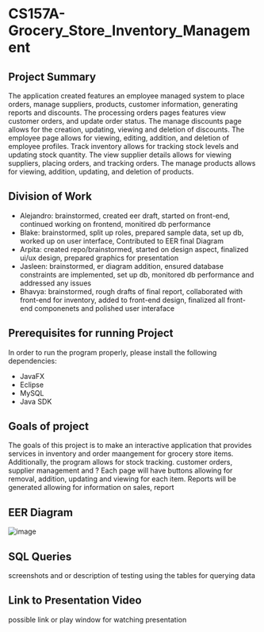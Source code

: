 # CS157A-Grocery_Store_Inventory_Management
  ## Project Summary
  The application created features an employee managed system to place orders, manage suppliers, products, customer information, generating reports and discounts. The processing orders pages features view customer orders, and update order status. The manage discounts page allows for the creation, updating, viewing and deletion of discounts. The employee page allows for viewing, editing, addition, and deletion of employee profiles. Track inventory allows for tracking stock levels and updating stock quantity. The view supplier details allows for viewing suppliers, placing orders, and tracking orders. The manage products allows for viewing, addition, updating, and deletion of products.
  ## Division of Work
  - Alejandro: brainstormed, created eer draft, started on front-end, continued working on frontend, monitired db performance
  - Blake: brainstormed, split up roles, prepared sample data, set up db, worked up on user interface, Contributed to EER final Diagram
  - Arpita: created repo/brainstormed, started on design aspect, finalized ui/ux design, prepared graphics for presentation
  - Jasleen: brainstormed, er diagram addition, ensured database constraints are implemented, set up db, monitored db performance and addressed any issues
  - Bhavya: brainstormed, rough drafts of final report, collaborated with front-end for inventory, added to front-end design, finalized all front-end componenets and polished user interaface
  

## Prerequisites for running Project
In order to run the program properly, please install the following dependencies:
- JavaFX
- Eclipse
- MySQL
- Java SDK
## Goals of project
The goals of this project is to make an interactive application that provides services in inventory and order maangement for grocery store items. Additionally, the program allows for stock tracking. customer orders, supplier management and ? Each page will have buttons allowing for removal, addition, updating and viewing for each item. Reports will be generated allowing for information on sales, report
## EER Diagram
![image](https://github.com/user-attachments/assets/50eefa8d-90c8-4691-8a96-c8db24233c0c)

## SQL Queries
screenshots and or description of testing using the tables for querying data
## Link to Presentation Video
possible link or play window for watching presentation

